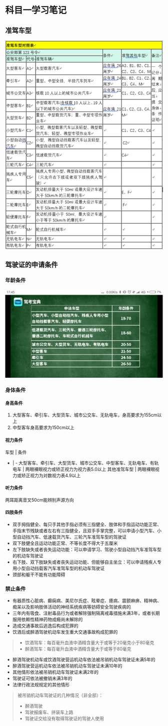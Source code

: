 # 科目一学习笔记

## 准驾车型

![准驾车型表](.\Learning.md_files\ZhunJiaCheXing.PNG)

## 驾驶证的申请条件

### 年龄条件

![驾驶证的申请条件](.\Learning.md_files\jiashizhengshenqingtiaojian.png)

### 身体条件

#### 身高条件

1. 大型客车、牵引车、大型货车、城市公交车、无轨电车，身高要求为155cm以上
2. 中型客车身高要求为150cm以上

#### 视力条件

车型 | 条件
- | -
大型客车、牵引车、大型货车、城市公交车、中型客车、无轨电车、有轨电车 | 两眼裸眼视力或矫正视力为视力表5.0以上
其他准驾车型 | 两眼裸眼视力或矫正视力为对数视力表4.9以上

#### 听力条件

两耳距离音叉50cm能辨别声源方向

#### 四肢条件

* 双手拇指健全、每只手其他手指必须有三指健全、肢体和手指运动功能正常、手指末节残缺或者左右有三指健全，且双手手掌完整，可以申请小型汽车、小型自动挡汽车、低速载货汽车、三轮汽车准驾车型的驾驶证
* 双下肢健全且运动功能正常、不等长度不得大于五厘米
* 左下肢缺失或者丧失运动功能：可以申请学习、驾驶小型自动挡汽车准驾车型的机动车驾驶证
* 右下肢、双下肢缺失或者丧失运动功能、但能够自主坐立：可以申请残疾人专用小型自动挡载客汽车准驾车型的机动车驾驶证
* 颈部和躯干不能有功能障碍

### 禁止条件

* 有器质性心脏病、癫痫病、美尼尔氏症、眩晕症、癔病、震颤麻痹、精神病、痴呆以及影响肢体活动的神经系统疾病等妨碍安全驾驶疾病的
* 三年内有吸食、注射毒品行为或者解除强制隔离戒毒措施未满3年，或者长期服用依赖性精神药物成瘾尚未解除的
* 造成交通事故后逃逸后构成犯罪的
* 饮酒后或醉酒驾驶机动车发生重大交通事故构成犯罪的

> * 饮酒驾车：每百毫升血液中酒精含量大于或等于20毫克小于80毫克
> * 醉酒驾车：每百毫升血液中酒精含量大于或等于80毫克

* 醉酒驾驶机动车或饮酒驾驶营运机动车依法被吊销机动车驾驶证未满5年的
* 醉酒驾驶营运机动车依法被吊销机动车驾驶证未满10年的
* 其他情形依法被吊销机动车驾驶证未满2年的
* 驾驶证可依法被撤销未满3年的
* 法律行政法规规定的其他情形

> 被吊销机动车驾驶证的几种情况（非全部）：
>
> * 醉酒驾驶
> * 驾驶报废车、拼装车上路
> * 驾驶证交给没有取得驾驶证的驾驶人使用
